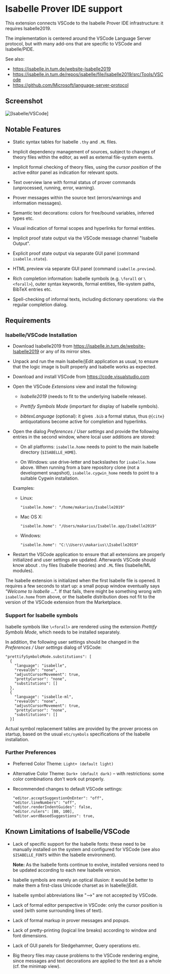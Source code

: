# Isabelle Prover IDE support

This extension connects VSCode to the Isabelle Prover IDE infrastructure: it
requires Isabelle2019.

The implementation is centered around the VSCode Language Server protocol, but
with many add-ons that are specific to VSCode and Isabelle/PIDE.

See also:

  * <https://isabelle.in.tum.de/website-Isabelle2019>
  * <https://isabelle.in.tum.de/repos/isabelle/file/Isabelle2019/src/Tools/VSCode>
  * <https://github.com/Microsoft/language-server-protocol>


## Screenshot

![[Isabelle/VSCode]](https://isabelle.in.tum.de/repos/isabelle/raw-file/b565a39627bb/src/Tools/VSCode/extension/isabelle_vscode.png)


## Notable Features

  * Static syntax tables for Isabelle `.thy` and `.ML` files.

  * Implicit dependency management of sources, subject to changes of theory
  files within the editor, as well as external file-system events.

  * Implicit formal checking of theory files, using the *cursor position* of the
  active editor panel as indication for relevant spots.

  * Text overview lane with formal status of prover commands (unprocessed,
  running, error, warning).

  * Prover messages within the source text (errors/warnings and information
  messages).

  * Semantic text decorations: colors for free/bound variables, inferred types
  etc.

  * Visual indication of formal scopes and hyperlinks for formal entities.

  * Implicit proof state output via the VSCode message channel "Isabelle
  Output".

  * Explicit proof state output via separate GUI panel (command
  `isabelle.state`).

  * HTML preview via separate GUI panel (command `isabelle.preview`).

  * Rich completion information: Isabelle symbols (e.g. `\forall` or
  `\<forall>`), outer syntax keywords, formal entities, file-system paths,
  BibTeX entries etc.

  * Spell-checking of informal texts, including dictionary operations: via the
  regular completion dialog.


## Requirements

### Isabelle/VSCode Installation

  * Download Isabelle2019 from <https://isabelle.in.tum.de/website-Isabelle2019>
    or any of its mirror sites.

  * Unpack and run the main Isabelle/jEdit application as usual, to ensure that
  the logic image is built properly and Isabelle works as expected.

  * Download and install VSCode from <https://code.visualstudio.com>

  * Open the VSCode *Extensions* view and install the following:

      + *Isabelle2019* (needs to fit to the underlying Isabelle release).

      + *Prettify Symbols Mode* (important for display of Isabelle symbols).

      + *bibtexLanguage* (optional): it gives `.bib` a formal status, thus
        `@{cite}` antiquotations become active for completion and hyperlinks.

  * Open the dialog *Preferences / User settings* and provide the following
    entries in the second window, where local user additions are stored:

      + On all platforms: `isabelle.home` needs to point to the main Isabelle
      directory (`$ISABELLE_HOME`).

      + On Windows: use drive-letter and backslashes for `isabelle.home` above.
      When running from a bare repository clone (not a development snapshot),
      `isabelle.cygwin_home` needs to point to a suitable Cygwin installation.

    Examples:

      + Linux:
        ```
        "isabelle.home": "/home/makarius/Isabelle2019"
        ```

      + Mac OS X:
        ```
        "isabelle.home": "/Users/makarius/Isabelle.app/Isabelle2019"
        ```

      + Windows:
        ```
        "isabelle.home": "C:\\Users\\makarius\\Isabelle2019"
        ```

  * Restart the VSCode application to ensure that all extensions are properly
  initialized and user settings are updated. Afterwards VSCode should know about
  `.thy` files (Isabelle theories) and `.ML` files (Isabelle/ML modules).

  The Isabelle extension is initialized when the first Isabelle file is opened.
  It requires a few seconds to start up: a small popup window eventually says
  *"Welcome to Isabelle ..."*. If that fails, there might be something wrong
  with `isabelle.home` from above, or the Isabelle distribution does not fit to
  the version of the VSCode extension from the Marketplace.


### Support for Isabelle symbols

Isabelle symbols like `\<forall>` are rendered using the extension *Prettify
Symbols Mode*, which needs to be installed separately.

In addition, the following user settings should be changed in the *Preferences /
User settings* dialog of VSCode:

```
"prettifySymbolsMode.substitutions": [
  {
    "language": "isabelle",
    "revealOn": "none",
    "adjustCursorMovement": true,
    "prettyCursor": "none",
    "substitutions": []
  },
  {
    "language": "isabelle-ml",
    "revealOn": "none",
    "adjustCursorMovement": true,
    "prettyCursor": "none",
    "substitutions": []
  }]
```

Actual symbol replacement tables are provided by the prover process on startup,
based on the usual `etc/symbols` specifications of the Isabelle installation.


### Further Preferences

  * Preferred Color Theme: `Light+ (default light)`

  * Alternative Color Theme: `Dark+ (default dark)` – with restrictions: some
  color combinations don't work out properly.

  * Recommended changes to default VSCode settings:

    ```
    "editor.acceptSuggestionOnEnter": "off",
    "editor.lineNumbers": "off",
    "editor.renderIndentGuides": false,
    "editor.rulers": [80, 100],
    "editor.wordBasedSuggestions": true,
    ```

## Known Limitations of Isabelle/VSCode

  * Lack of specific support for the Isabelle fonts: these need to be
  manually installed on the system and configured for VSCode (see also
  `$ISABELLE_FONTS` within the Isabelle environment).

    **Note:** As the Isabelle fonts continue to evolve, installed versions need
    to be updated according to each new Isabelle version.

  * Isabelle symbols are merely an optical illusion: it would be better to make
    them a first-class Unicode charset as in Isabelle/jEdit.

  * Isabelle symbol abbreviations like "-->" are not accepted by VSCode.

  * Lack of formal editor perspective in VSCode: only the cursor position is
  used (with some surrounding lines of text).

  * Lack of formal markup in prover messages and popups.

  * Lack of pretty-printing (logical line breaks) according to window and font
  dimensions.

  * Lack of GUI panels for Sledgehammer, Query operations etc.

  * Big theory files may cause problems to the VSCode rendering engine, since
  messages and text decorations are applied to the text as a whole (cf. the
  minimap view).
